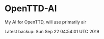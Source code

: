 # OpenTTD-AI
My AI for OpenTTD, will use primarily air

Latest backup: Sun Sep 22 04:54:01 UTC 2019
